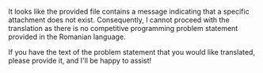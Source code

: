 It looks like the provided file contains a message indicating that a specific attachment does not exist. Consequently, I cannot proceed with the translation as there is no competitive programming problem statement provided in the Romanian language.

If you have the text of the problem statement that you would like translated, please provide it, and I'll be happy to assist!